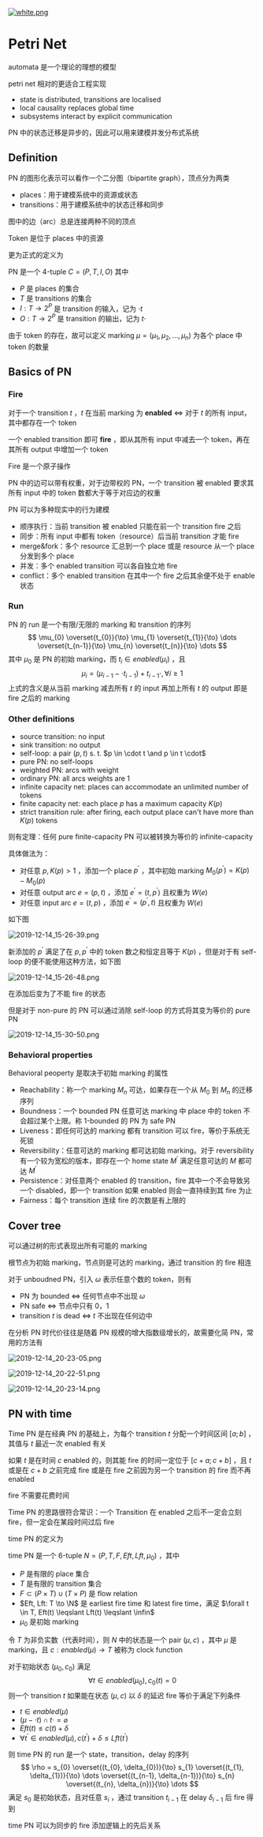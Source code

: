 [![white.png](https://i.loli.net/2019/04/11/5cae134487910.png)](https://github.com/i1123581321/NJU-open-resource)

# Petri Net

automata 是一个理论的理想的模型

petri net 相对的更适合工程实现

* state is distributed, transitions are localised
* local causality replaces global time
* subsystems interact by explicit communication

PN 中的状态迁移是异步的，因此可以用来建模并发分布式系统

## Definition

PN 的图形化表示可以看作一个二分图（bipartite graph），顶点分为两类

* places：用于建模系统中的资源或状态
* transitions：用于建模系统中的状态迁移和同步

图中的边（arc）总是连接两种不同的顶点

Token 是位于 places 中的资源

更为正式的定义为

PN 是一个 4-tuple $C = (P, T, I, O)$ 其中

* $P$ 是 places 的集合
* $T$ 是 transitions 的集合
* $I:T \to 2^{P}$ 是 transition 的输入，记为 $\cdot t$
* $O: T \to 2^{P}$ 是 transition 的输出，记为 $t\cdot$

由于 token 的存在，故可以定义 marking $\mu = (\mu_{1}, \mu_{2}, \dots ,\mu_{n})$ 为各个 place 中 token 的数量

## Basics of PN

### Fire

对于一个 transition $t$ ，$t$ 在当前 marking 为 **enabled** $\iff$ 对于 $t$ 的所有 input，其中都存在一个 token

一个 enabled transition 即可 **fire** ，即从其所有 input 中减去一个 token，再在其所有 output 中增加一个 token

Fire 是一个原子操作

PN 中的边可以带有权重，对于边带权的 PN，一个 transition 被 enabled 要求其所有 input 中的 token 数都大于等于对应边的权重

PN 可以为多种现实中的行为建模

* 顺序执行：当前 transition 被 enabled 只能在前一个 transition fire 之后
* 同步：所有 input 中都有 token（resource）后当前 transition 才能 fire
* merge&fork：多个 resource 汇总到一个 place 或是 resource 从一个 place 分发到多个 place
* 并发：多个 enabled transition 可以各自独立地 fire
* conflict：多个 enabled transition 在其中一个 fire 之后其余便不处于 enable 状态

### Run

PN 的 run 是一个有限/无限的 marking 和 transition 的序列
$$
\mu_{0} \overset{t_{0}}{\to} \mu_{1} \overset{t_{1}}{\to} \dots \overset{t_{n-1}}{\to} \mu_{n} \overset{t_{n}}{\to} \dots
$$
其中 $\mu_{0}$ 是 PN 的初始 marking，而 $t_{i} \in enabled(\mu_{i})$ ，且
$$
\mu_{i} = (\mu_{i-1} - \cdot t_{i-1}) + t_{i-1}\cdot, \forall i \geqslant 1
$$
上式的含义是从当前 marking 减去所有 $t$ 的 input 再加上所有 $t$ 的 output 即是 fire 之后的 marking

### Other definitions

* source transition: no input
* sink transition: no output
* self-loop: a pair $(p, t)$ s. t. $p \in \cdot t \and p \in t \cdot$
* pure PN: no self-loops
* weighted PN: arcs with weight
* ordinary PN: all arcs weights are 1
* infinite capacity net: places can accommodate an unlimited number of tokens
* finite capacity net: each place $p$ has a maximum capacity $K(p)$
* strict transition rule: after firing, each output place can't have more than $K(p)$ tokens

则有定理：任何 pure finite-capacity PN 可以被转换为等价的 infinite-capacity

具体做法为：

* 对任意 $p, K(p) > 1$ ，添加一个 place $p^{\prime}$ ，其中初始 marking $M_{0}(p^{\prime}) = K(p) - M_{0}(p)$
* 对任意 output arc $e = (p, t)$ ，添加 $e^{\prime} = (t, p^{\prime})$ 且权重为 $W(e)$
* 对任意 input arc $e = (t, p)$ ，添加 $e^{\prime} = (p^{\prime}, t)$ 且权重为 $W(e)$

如下图

![2019-12-14_15-26-39.png](https://i.loli.net/2019/12/14/16exKR72XQuBhDj.png)

新添加的 $p^{\prime}$ 满足了在 $p, p^{\prime}$ 中的 token 数之和恒定且等于 $K(p)$ ，但是对于有 self-loop 的便不能使用这种方法，如下图

![2019-12-14_15-26-48.png](https://i.loli.net/2019/12/14/ZeaHAKGqcByiSTo.png)

在添加后变为了不能 fire 的状态

但是对于 non-pure 的 PN 可以通过消除 self-loop 的方式将其变为等价的 pure PN

![2019-12-14_15-30-50.png](https://i.loli.net/2019/12/14/sGr7DtpaXbhiy21.png)

### Behavioral properties

Behavioral peoperty 是取决于初始 marking 的属性

* Reachability：称一个 marking $M_{n}$ 可达，如果存在一个从 $M_{0}$ 到 $M_{n}$ 的迁移序列
* Boundness：一个 bounded PN 任意可达 marking 中 place 中的 token 不会超过某个上限。称 1-bounded 的 PN 为 safe PN
* Liveness：即任何可达的 marking 都有 transition 可以 fire，等价于系统无死锁
* Reversibility：任意可达的 marking 都可达初始 marking。对于 reversibility 有一个较为宽松的版本，即存在一个 home state $M^{\prime}$ 满足任意可达的 $M$ 都可达 $M^{\prime}$
* Persistence：对任意两个 enabled 的 transition，fire 其中一个不会导致另一个 disabled，即一个 transition 如果 enabled 则会一直持续到其 fire 为止
* Fairness：每个 transition 连续 fire 的次数是有上限的

## Cover tree

可以通过树的形式表现出所有可能的 marking

根节点为初始 marking，节点则是可达的 marking，通过 transition 的 fire 相连

对于 unboudned PN，引入 $\omega$ 表示任意个数的 token，则有

* PN 为 bounded $\iff$ 任何节点中不出现 $\omega$
* PN safe $\iff$ 节点中只有 0，1
* transition $t$ is dead $\iff$ $t$ 不出现在任何边中

在分析 PN 时代价往往是随着 PN 规模的增大指数级增长的，故需要化简 PN，常用的方法有

![2019-12-14_20-23-05.png](https://i.loli.net/2019/12/14/sUHgLt2wvXjizuE.png)

![2019-12-14_20-22-51.png](https://i.loli.net/2019/12/14/j1m6nFqdegypkVS.png)

![2019-12-14_20-23-14.png](https://i.loli.net/2019/12/14/29NcIkOX8vCK31V.png)

## PN with time

Time PN 是在经典 PN 的基础上，为每个 transition $t$ 分配一个时间区间 $[a;b]$ ，其值与 $t$ 最近一次 enabled 有关

如果 $t$ 是在时间 $c$ enabled 的，则其能 fire 的时间一定位于 $[c + a; c + b]$ ，且 $t$ 或是在 $c + b$ 之前完成 fire 或是在 fire 之前因为另一个 transition 的 fire 而不再 enabled

fire 不需要花费时间

Time PN 的思路很符合常识：一个 Transition 在 enabled 之后不一定会立刻 fire，但一定会在某段时间过后 fire

time PN 的定义为

time PN 是一个 6-tuple $N = (P, T, F, Eft, Lft, \mu_{0})$ ，其中

* $P$ 是有限的 place 集合
* $T$ 是有限的 transition 集合
* $F \subset (P \times T) \cup (T \times P)$ 是 flow relation
* $Eft, Lft: T \to \N$ 是 earliest fire time 和 latest fire time，满足 $\forall t \in T, Eft(t) \leqslant Lft(t) \leqslant \infin$
* $\mu_{0}$ 是初始 marking

令 $T$ 为非负实数（代表时间），则 $N$ 中的状态是一个 pair $(\mu, c)$ ，其中 $\mu$ 是 marking，且 $c:enabled(\mu) \to T$ 被称为 clock function

对于初始状态 $(\mu_{0}, c_{0})$ 满足
$$
\forall t \in enabled(\mu_{0}), c_{0}(t) = 0
$$
则一个 transition $t$ 如果能在状态 $(\mu, c)$ 以 $\delta$ 的延迟 fire 等价于满足下列条件

* $t \in enabled(\mu)$
* $(\mu - \cdot t) \cap t\cdot = \varnothing$
* $Eft(t) \leqslant c(t) + \delta$
* $\forall t^{\prime} \in enabled(\mu), c(t^{\prime}) + \delta \leqslant Lft(t^{\prime})$

则 time PN 的 run 是一个 state，transition，delay 的序列
$$
\rho = s_{0} \overset{(t_{0}, \delta_{0})}{\to} s_{1} \overset{(t_{1}, \delta_{1})}{\to} \dots \overset{(t_{n-1}, \delta_{n-1})}{\to} s_{n} \overset{(t_{n}, \delta_{n})}{\to} \dots
$$
满足 $s_{0}$ 是初始状态，且对任意 $s_{i}$ ，通过 transition $t_{i-1}$ 在 delay $\delta_{i-1}$ 后 fire 得到

time PN 可以为同步的 fire 添加逻辑上的先后关系